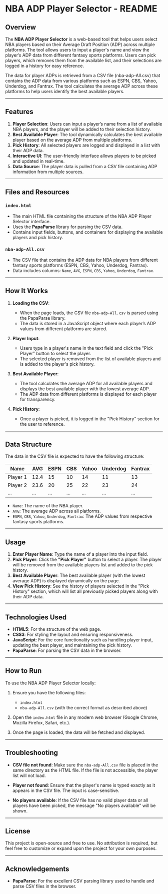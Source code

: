 # NBA ADP Player Selector - README

## Overview

The **NBA ADP Player Selector** is a web-based tool that helps users select NBA players based on their Average Draft Position (ADP) across multiple platforms. The tool allows users to input a player's name and view the player’s ADP data from different fantasy sports platforms. Users can pick players, which removes them from the available list, and their selections are logged in a history for easy reference.

The data for player ADPs is retrieved from a CSV file (nba-adp-All.csv) that contains the ADP data from various platforms such as ESPN, CBS, Yahoo, Underdog, and Fantrax. The tool calculates the average ADP across these platforms to help users identify the best available players.

---

## Features

1. **Player Selection**: Users can input a player’s name from a list of available NBA players, and the player will be added to their selection history.
2. **Best Available Player**: The tool dynamically calculates the best available player based on the average ADP from multiple platforms.
3. **Pick History**: All selected players are logged and displayed in a list with their ADP data.
4. **Interactive UI**: The user-friendly interface allows players to be picked and updated in real-time.
5. **Data Source**: The player data is pulled from a CSV file containing ADP information from multiple sources.

---

## Files and Resources

### `index.html`
- The main HTML file containing the structure of the NBA ADP Player Selector interface.
- Uses the **PapaParse** library for parsing the CSV data.
- Contains input fields, buttons, and containers for displaying the available players and pick history.

### `nba-adp-All.csv`
- The CSV file that contains the ADP data for NBA players from different fantasy sports platforms (ESPN, CBS, Yahoo, Underdog, Fantrax).
- Data includes columns: `Name`, `AVG`, `ESPN`, `CBS`, `Yahoo`, `Underdog`, `Fantrax`.

---

## How It Works

1. **Loading the CSV**: 
    - When the page loads, the CSV file `nba-adp-All.csv` is parsed using the PapaParse library.
    - The data is stored in a JavaScript object where each player’s ADP values from different platforms are stored.

2. **Player Input**:
    - Users type in a player's name in the text field and click the "Pick Player" button to select the player.
    - The selected player is removed from the list of available players and is added to the player's pick history.

3. **Best Available Player**:
    - The tool calculates the average ADP for all available players and displays the best available player with the lowest average ADP.
    - The ADP data from different platforms is displayed for each player for transparency.

4. **Pick History**:
    - Once a player is picked, it is logged in the "Pick History" section for the user to reference.

---

## Data Structure

The data in the CSV file is expected to have the following structure:

| Name      | AVG  | ESPN  | CBS  | Yahoo  | Underdog  | Fantrax  |
|-----------|------|-------|------|--------|----------|----------|
| Player 1  | 12.4 | 15    | 10   | 14     | 11       | 13       |
| Player 2  | 23.6 | 20    | 25   | 22     | 23       | 24       |
| ...       | ...  | ...   | ...  | ...    | ...      | ...      |

- `Name`: The name of the NBA player.
- `AVG`: The average ADP across all platforms.
- `ESPN`, `CBS`, `Yahoo`, `Underdog`, `Fantrax`: The ADP values from respective fantasy sports platforms.

---

## Usage

1. **Enter Player Name**: Type the name of a player into the input field.
2. **Pick Player**: Click the **"Pick Player"** button to select a player. The player will be removed from the available players list and added to the pick history.
3. **Best Available Player**: The best available player (with the lowest average ADP) is displayed dynamically on the page.
4. **View Pick History**: See the history of players selected in the "Pick History" section, which will list all previously picked players along with their ADP data.

---

## Technologies Used

- **HTML5**: For the structure of the web page.
- **CSS3**: For styling the layout and ensuring responsiveness.
- **JavaScript**: For the core functionality such as handling player input, updating the best player, and maintaining the pick history.
- **PapaParse**: For parsing the CSV data in the browser.

---

## How to Run

To use the NBA ADP Player Selector locally:

1. Ensure you have the following files:
   - `index.html`
   - `nba-adp-All.csv` (with the correct format as described above)

2. Open the `index.html` file in any modern web browser (Google Chrome, Mozilla Firefox, Safari, etc.).

3. Once the page is loaded, the data will be fetched and displayed.

---

## Troubleshooting

- **CSV file not found**: Make sure the `nba-adp-All.csv` file is placed in the same directory as the HTML file. If the file is not accessible, the player list will not load.
  
- **Player not found**: Ensure that the player's name is typed exactly as it appears in the CSV file. The input is case-sensitive.

- **No players available**: If the CSV file has no valid player data or all players have been picked, the message "No players available" will be shown.

---

## License

This project is open-source and free to use. No attribution is required, but feel free to customize or expand upon the project for your own purposes.

---

## Acknowledgements

- **PapaParse**: For the excellent CSV parsing library used to handle and parse CSV files in the browser.
